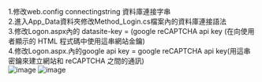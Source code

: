 1.修改web.config connectingstring 資料庫連接字串<br/>
2.進入App_Data資料夾修改Method_Login.cs檔案內的資料庫連接語法<br/>
3.修改Logon.aspx內的 datasite-key = (google reCAPTCHA api key (在向使用者顯示的 HTML 程式碼中使用這串網站金鑰)<br/>
4.修改Logon.aspx.內的google api key = google reCAPTCHA api key(用這串密鑰來建立網站和 reCAPTCHA 之間的通訊)<br/>
![image](https://github.com/bro278911/C-_Login_google_recaptcha/assets/52504229/5cd4d468-d8da-409c-be5b-dcc9b9907fd5)
![image](https://github.com/bro278911/C-_Login_google_recaptcha/assets/52504229/50f1daa8-4b44-4413-9d4e-9da7f2a2d46a)
